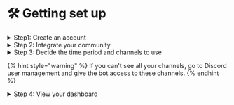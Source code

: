# 🛠 Getting set up

<details>

<summary>Step1: Create an account</summary>

Head over to [https://www.togethercrew.com/login](https://app.togethercrew.com/login/) to create an account for your community. After selecting _Try now_ and accepting our Privacy Policy and Terms of Services, you will be asked to connect your Discord community&#x20;

![](<../.gitbook/assets/Screen Shot 2023-02-23 at 16.48.41.png>)



</details>

<details>

<summary>Step 2: Integrate your community</summary>

On the following screen, log in to Discord using your preferred method (email or scan the QR Code), and select the community. The bot will be automatically installed on your server.&#x20;

If you don't see your Discord community, you do not have the necessary permission to install the bot. Please contact your Discord server admin.



![](<../.gitbook/assets/Screen Shot 2023-02-23 at 16.49.31.png>)![](<../.gitbook/assets/Screen Shot 2023-02-23 at 16.49.40.png>)



</details>

<details>

<summary>Step 3: Decide the time period and channels to use </summary>

Let's start with the fun part: Working with data. In this step you can select your time period and what channels to analyze. We suggest as a default time period one week and to use all channels.&#x20;

![](<../.gitbook/assets/Screen Shot 2023-02-23 at 16.50.17.png>)![](<../.gitbook/assets/Screen Shot 2023-02-23 at 16.50.37.png>)

By default the bot does not have access to gated channels. Gated channels have a little lock symbol at the top right of the hashtag. To include these channels into your health metrics you need to do a couple of steps inside of Discord:

* Navigate to the channel you want to import on Discord&#x20;

<!---->

* Go to the settings for that specific channel (select the wheel on the right of the channel name)&#x20;

![](<../.gitbook/assets/Screen Shot 2023-04-21 at 23.24.34.png>)

* Select Permissions (left sidebar), and then in the middle of the screen check Advanced permissions&#x20;

<img src="../.gitbook/assets/Screen Shot 2023-04-21 at 23.46.25.png" alt="" data-size="original">

* Select the plus sign to the right of Roles/Members and under members select TogetherCrew bot&#x20;

![](<../.gitbook/assets/Screen Shot 2023-04-21 at 23.50.20.png>)

* With the TogetherCrew Bot selected, under Advanced Permissions, make sure that \[View channel] and \[Read message history] are marked as \[✓]&#x20;

![](<../.gitbook/assets/Screen Shot 2023-04-21 at 23.23.57.png>)



</details>

{% hint style="warning" %}
If you can't see all your channels, go to Discord user management and give the bot access to these channels.&#x20;
{% endhint %}

<details>

<summary>Step 4: View your dashboard</summary>

Go to [Community Insights](community-insights.md) to see how healthy your community is.&#x20;

Read the [Explainer](../chart-guides/explainer-community-activity-level.md) to understand how this chart helps you grow and sustain your community.&#x20;

<img src="../.gitbook/assets/Screen Shot 2023-01-28 at 08.53.51.png" alt="" data-size="original">

</details>
